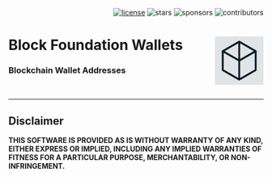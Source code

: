 <div align="right">

  [![license](https://img.shields.io/github/license/block-foundation/wallets?color=green&label=license&style=flat-square)](LICENSE.md)
  ![stars](https://img.shields.io/github/stars/block-foundation/wallets?color=blue&label=stars&style=flat-square)
  ![sponsors](https://img.shields.io/github/sponsors/geoid-org?color=blue&label=sponsors&style=flat-square)
  ![contributors](https://img.shields.io/github/contributors/block-foundation/wallets?color=blue&label=contributors&style=flat-square)

</div>

<div>
    <img align="right" src="https://raw.githubusercontent.com/block-foundation/brand/master/logo/logo_gray.png" width="96" alt="Block Foundation Logo">
    <h1 align="left">Block Foundation Wallets</h1>
    <h3 align="left">Blockchain Wallet Addresses</h3>
</div>
<br>

---

## Disclaimer

**THIS SOFTWARE IS PROVIDED AS IS WITHOUT WARRANTY OF ANY KIND, EITHER EXPRESS OR IMPLIED, INCLUDING ANY IMPLIED WARRANTIES OF FITNESS FOR A PARTICULAR PURPOSE, MERCHANTABILITY, OR NON-INFRINGEMENT.**
